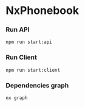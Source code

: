 # NxPhonebook

### Run API

```
npm run start:api
```

### Run Client

```
npm run start:client
```

### Dependencies graph

```
nx graph
```
